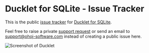 # Ducklet for SQLite - Issue Tracker

This is the public [issue tracker](https://github.com/ohoj-software/ducklet-feedback/issues) for [Ducklet for SQLite](https://ducklet.app).

Feel free to raise a private [support request](https://ohoj-software.freshdesk.com/support/home) or send an email to support@ohoj-software.com instead of creating a public issue here.

![Screenshot of Ducklet](https://ducklet.app/assets/images/05-Ducklet-editor-testproject-e927711639272750770459ce2f0d02ad.png)


